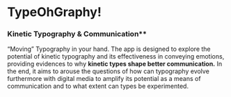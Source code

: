 # TypeOhGraphy!

### Kinetic Typography & Communication**

“Moving” Typography in your hand.
The app is designed to explore the potential of kinetic typography and its effectiveness in conveying emotions, providing evidences to why **kinetic types shape better communication.**
In the end, it aims to arouse the questions of how can typography evolve furthermore with digital media to amplify its potential as a means of communication and to what extent can types be experimented.
